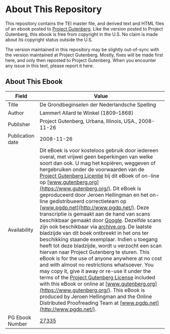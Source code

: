 # About This Repository

This repository contains the TEI master file, and derived text and HTML files of an ebook posted to [Project Gutenberg](https://www.gutenberg.org/). Like the version posted to Project Gutenberg, this ebook is free from copyright in the U.S. No claim is made about its copyright status outside the U.S.

The version maintained in this repository may be slightly out-of-sync with the version maintained at Project Gutenberg. Mostly, fixes will be made first here, and only then reposted to Project Gutenberg. When you encounter any issue in this text, please report it here.

## About This Ebook

| Field | Value |
| ----- | ----- |
| Title | De Grondbeginselen der Nederlandsche Spelling |
| Author | Lammert Allard te Winkel (1809–1868) |
| Publisher | Project Gutenberg, Urbana, Illinois, USA., 2008-11-26 |
| Publication date | 2008-11-26 |
| Availability | Dit eBoek is voor kosteloos gebruik door iedereen overal, met vrijwel geen beperkingen van welke soort dan ook. U mag het kopiëren, weggeven of hergebruiken onder de voorwaarden van de [Project Gutenberg Licentie](https://www.gutenberg.org/license) bij dit eBoek of on-line op [www.gutenberg.org](https://www.gutenberg.org/). Dit eBoek is geproduceerd door Jeroen Hellingman en het on-line gedistribueerd correctieteam op [www.pgdp.net](http://www.pgdp.net/). Deze transcriptie is gemaakt aan de hand van scans beschikbaar gemaakt door [Google](http://books.google.com/books?id=KlpTDJIVOk8C). Dezelfde scans zijn ook beschikbaar via [archive.org](http://www.archive.org/details/degrondbeginsel00winkgoog). De laatste bladzijde van dit boek ontbreekt in het ons ter beschikking staande exemplaar. Indien u toegang heeft tot deze bladzijde, wordt u verzocht een scan hiervan naar Project Gutenberg te sturen. This eBook is for the use of anyone anywhere at no cost and with almost no restrictions whatsoever. You may copy it, give it away or re-use it under the terms of the [Project Gutenberg License](https://www.gutenberg.org/license) included with this eBook or online at [www.gutenberg.org](https://www.gutenberg.org/). This eBook is produced by Jeroen Hellingman and the Online Distributed Proofreading Team at [www.pgdp.net](http://www.pgdp.net/). |
| PG Ebook Number | [27335](https://www.gutenberg.org/ebooks/27335) |
